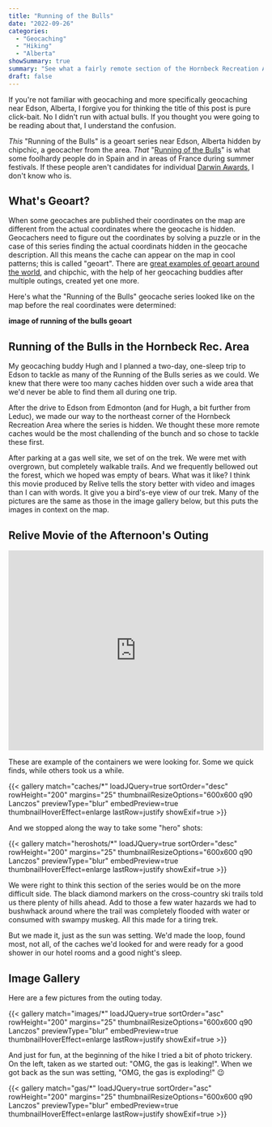 ```yaml
---
title: "Running of the Bulls"
date: "2022-09-26"
categories:
  - "Geocaching"
  - "Hiking"
  - "Alberta"
showSummary: true
summary: "See what a fairly remote section of the Hornbeck Recreation Area northwest of Edson, Alberta looks like a the end of September as two geocachers do a loop trek on overgrown trails."
draft: false
---
```

<base target="_blank">
If you're not familiar with geocaching and more specifically geocaching near Edson, Alberta, I forgive you for thinking the title of this post is pure click-bait. No I didn't run with actual bulls. If you thought you were going to be reading about that, I understand the confusion. 

*This* "Running of the Bulls" is a geoart series near Edson, Alberta hidden by chipchic, a geocacher from the area. *That* "[Running of the Bulls](https://en.wikipedia.org/wiki/Running_of_the_bulls)" is what some foolhardy people do in Spain and in areas of France during summer festivals. If these people aren't candidates for individual [Darwin Awards](https://en.wikipedia.org/wiki/Darwin_Awards), I don't know who is.

## What's Geoart?
When some geocaches are published their coordinates on the map are different from the actual coordinates where the geocache is hidden. Geocachers need to figure out the coordinates by solving a puzzle or in the case of this series finding the actual coordinats hidden in the geocache description. All this means the cache can appear on the map in cool patterns; this is called "geoart". There are [great examples of geoart around the world](https://www.youtube.com/watch?v=6ra7swz7sqY), and chipchic, with the help of her geocaching buddies after multiple outings, created yet one more.

Here's what the "Running of the Bulls" geocache series looked like on the map before the real coordinates were determined:

**image of running of the bulls geoart**

## Running of the Bulls in the Hornbeck Rec. Area

My geocaching buddy Hugh and I planned a two-day, one-sleep trip to Edson to tackle as many of the Running of the Bulls series as we could. We knew that there were too many caches hidden over such a wide area that we'd never be able to find them all during one trip.

After the drive to Edson from Edmonton (and for Hugh, a bit further from Leduc), we made our way to the northeast corner of the Hornbeck Recreation Area where the series is hidden. We thought these more remote caches would be the most challending of the bunch and so chose to tackle these first.

After parking at a gas well site, we set of on the trek. We were met with overgrown, but completely walkable trails. And we frequently bellowed out the forest, which we hoped was empty of bears. What was it like? I think this movie produced by Relive tells the story better with video and images than I can with words. It give you a bird's-eye view of our trek. Many of the pictures are the same as those in the image gallery below, but this puts the images in context on the map. 

## Relive Movie of the Afternoon's Outing
<div class="embedly-responsive" style="position: relative;padding-bottom: 78.2227%;height: 0;overflow: hidden;"><iframe class="embedly-embed" frameborder="0" scrolling="no" allowfullscreen src="https://cdn.embedly.com/widgets/media.html?src=https://www.relive.cc/view/v8qkGZ5JMKq/widget?r=embed-site&url=https://www.relive.cc/view/v8qkGZ5JMKq?r=embed-site&image=https://www.relive.cc/view/v8qkGZ5JMKq/png?x-ref=embed-site&key=f1631a41cb254ca5b035dc5747a5bd75&type=text/html&schema=relive" width="1024" height="801" style="position: absolute;top: 0;left: 0;width: 100%;height: 100%;"></iframe></div>

These are example of the containers we were looking for. Some we quick finds, while others took us a while. 

{{< gallery match="caches/*" loadJQuery=true sortOrder="desc" rowHeight="200" margins="25" thumbnailResizeOptions="600x600 q90 Lanczos" previewType="blur" embedPreview=true thumbnailHoverEffect=enlarge lastRow=justify showExif=true >}}

And we stopped along the way to take some "hero" shots:

{{< gallery match="heroshots/*" loadJQuery=true sortOrder="desc" rowHeight="200" margins="25" thumbnailResizeOptions="600x600 q90 Lanczos" previewType="blur" embedPreview=true thumbnailHoverEffect=enlarge lastRow=justify showExif=true >}}

We were right to think this section of the series would be on the more difficult side. The black diamond markers on the cross-country ski trails told us there plenty of hills ahead. Add to those a few water hazards we had to bushwhack around where the trail was completely flooded with water or consumed with swampy muskeg. All this made for a tiring trek.

But we made it, just as the sun was setting. We'd made the loop, found most, not all, of the caches we'd looked for and were ready for a good shower in our hotel rooms and a good night's sleep.

## Image Gallery
Here are a few pictures from the outing today. 

{{< gallery match="images/*" loadJQuery=true sortOrder="asc" rowHeight="200" margins="25" thumbnailResizeOptions="600x600 q90 Lanczos" previewType="blur" embedPreview=true thumbnailHoverEffect=enlarge lastRow=justify showExif=true >}}

And just for fun, at the beginning of the hike I tried a bit of photo trickery. On the left, taken as we started out: "OMG, the gas is leaking!". When we got back as the sun was setting, "OMG, the gas is exploding!" 😉

{{< gallery match="gas/*" loadJQuery=true sortOrder="asc" rowHeight="200" margins="25" thumbnailResizeOptions="600x600 q90 Lanczos" previewType="blur" embedPreview=true thumbnailHoverEffect=enlarge lastRow=justify showExif=true >}}
